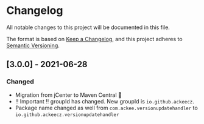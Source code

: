 # Changelog
All notable changes to this project will be documented in this file.

The format is based on [Keep a Changelog](https://keepachangelog.com/en/1.0.0/),
and this project adheres to [Semantic Versioning](https://semver.org/spec/v2.0.0.html).

## [3.0.0] - 2021-06-28
### Changed
- Migration from jCenter to Maven Central 🎉
- ‼️ Important ‼️ groupId has changed. New groupId is `io.github.ackeecz`.
- Package name changed as well from `com.ackee.versionupdatehandler` to `io.github.ackeecz.versionupdatehandler`
